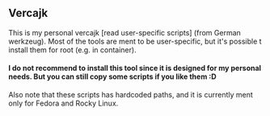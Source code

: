 ## Vercajk

This is my personal vercajk [read user-specific scripts] (from German werkzeug). Most of the tools are ment to be
user-specific, but it's possible t install them for root (e.g. in container).

#### I do not recommend to install this tool since it is designed for my personal needs. But you can still copy some scripts if you like them :D

Also note that these scripts has hardcoded paths, and it is currently ment only for Fedora and Rocky Linux.
